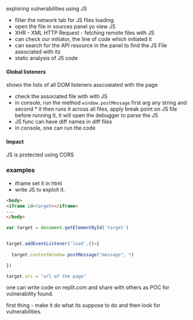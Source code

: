exploring vulnerabilities using JS 

- filter the network tab for JS files loading.
- open the file in sources panel yo view JS
- XHR - XML HTTP Request - fetching remote files with JS 
- can check our initiator, the line of code which initiated it 
- can search for the API resource in the panel to find the JS File associated with itz
- static analysis of JS code

####  Global listeners
shows the lists of all DOM listeners asscoaiated with the page
- check the associated file with with JS 
- in console, run the method `window.postMessage` first arg any string and second * it then runs it across all files, apply break point on JS file before running it, it will open the debugger to parse the JS 
- JS func can have diff names in diff files 
- in console, one can run the code

#### Impact
JS is protected using CORS


### examples
- iframe set it in html
- write JS to exploit it. 

```html
<body>
<iframe id=target></iframe>
...
</body>
```

```js
var target = document.getElementById('target')


target.addEventListener('load',()={
  
  target.contentWindow.postMessage("message", *)

})

target.src = "url of the page" 
```

one can write code on replit.com and share with others as POC for vulnerability found.



first thing - make it do what its suppose to do and then look for vulnerabilities.



